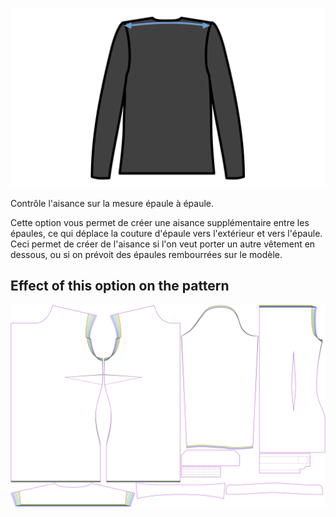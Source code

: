 
![Aisance des épaules](./shoulderease.svg)

Contrôle l'aisance sur la mesure épaule à épaule.

Cette option vous permet de créer une aisance supplémentaire entre les épaules, ce qui déplace la couture d'épaule vers l'extérieur et vers l'épaule. Ceci permet de créer de l'aisance si l'on veut porter un autre vêtement en dessous, ou si on prévoit des épaules rembourrées sur le modèle.


## Effect of this option on the pattern
![This image shows the effect of this option by superimposing several variants that have a different value for this option](simone_shoulderease_sample.svg "Effect of this option on the pattern")